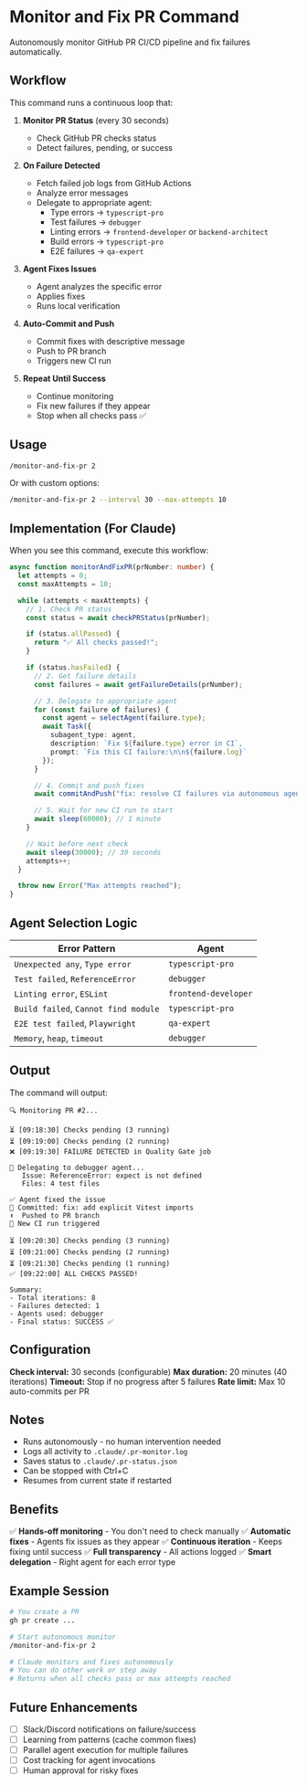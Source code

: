 # Monitor and Fix PR Command

Autonomously monitor GitHub PR CI/CD pipeline and fix failures automatically.

## Workflow

This command runs a continuous loop that:

1. **Monitor PR Status** (every 30 seconds)
   - Check GitHub PR checks status
   - Detect failures, pending, or success

2. **On Failure Detected**
   - Fetch failed job logs from GitHub Actions
   - Analyze error messages
   - Delegate to appropriate agent:
     - Type errors → `typescript-pro`
     - Test failures → `debugger`
     - Linting errors → `frontend-developer` or `backend-architect`
     - Build errors → `typescript-pro`
     - E2E failures → `qa-expert`

3. **Agent Fixes Issues**
   - Agent analyzes the specific error
   - Applies fixes
   - Runs local verification

4. **Auto-Commit and Push**
   - Commit fixes with descriptive message
   - Push to PR branch
   - Triggers new CI run

5. **Repeat Until Success**
   - Continue monitoring
   - Fix new failures if they appear
   - Stop when all checks pass ✅

## Usage

```bash
/monitor-and-fix-pr 2
```

Or with custom options:
```bash
/monitor-and-fix-pr 2 --interval 30 --max-attempts 10
```

## Implementation (For Claude)

When you see this command, execute this workflow:

```typescript
async function monitorAndFixPR(prNumber: number) {
  let attempts = 0;
  const maxAttempts = 10;

  while (attempts < maxAttempts) {
    // 1. Check PR status
    const status = await checkPRStatus(prNumber);

    if (status.allPassed) {
      return "✅ All checks passed!";
    }

    if (status.hasFailed) {
      // 2. Get failure details
      const failures = await getFailureDetails(prNumber);

      // 3. Delegate to appropriate agent
      for (const failure of failures) {
        const agent = selectAgent(failure.type);
        await Task({
          subagent_type: agent,
          description: `Fix ${failure.type} error in CI`,
          prompt: `Fix this CI failure:\n\n${failure.log}`
        });
      }

      // 4. Commit and push fixes
      await commitAndPush("fix: resolve CI failures via autonomous agents");

      // 5. Wait for new CI run to start
      await sleep(60000); // 1 minute
    }

    // Wait before next check
    await sleep(30000); // 30 seconds
    attempts++;
  }

  throw new Error("Max attempts reached");
}
```

## Agent Selection Logic

| Error Pattern | Agent |
|---------------|-------|
| `Unexpected any`, `Type error` | `typescript-pro` |
| `Test failed`, `ReferenceError` | `debugger` |
| `Linting error`, `ESLint` | `frontend-developer` |
| `Build failed`, `Cannot find module` | `typescript-pro` |
| `E2E test failed`, `Playwright` | `qa-expert` |
| `Memory`, `heap`, `timeout` | `debugger` |

## Output

The command will output:

```
🔍 Monitoring PR #2...

⏳ [09:18:30] Checks pending (3 running)
⏳ [09:19:00] Checks pending (2 running)
❌ [09:19:30] FAILURE DETECTED in Quality Gate job

🤖 Delegating to debugger agent...
   Issue: ReferenceError: expect is not defined
   Files: 4 test files

✅ Agent fixed the issue
📝 Committed: fix: add explicit Vitest imports
⬆️  Pushed to PR branch
🔄 New CI run triggered

⏳ [09:20:30] Checks pending (3 running)
⏳ [09:21:00] Checks pending (2 running)
⏳ [09:21:30] Checks pending (1 running)
✅ [09:22:00] ALL CHECKS PASSED!

Summary:
- Total iterations: 8
- Failures detected: 1
- Agents used: debugger
- Final status: SUCCESS ✅
```

## Configuration

**Check interval:** 30 seconds (configurable)
**Max duration:** 20 minutes (40 iterations)
**Timeout:** Stop if no progress after 5 failures
**Rate limit:** Max 10 auto-commits per PR

## Notes

- Runs autonomously - no human intervention needed
- Logs all activity to `.claude/.pr-monitor.log`
- Saves status to `.claude/.pr-status.json`
- Can be stopped with Ctrl+C
- Resumes from current state if restarted

## Benefits

✅ **Hands-off monitoring** - You don't need to check manually
✅ **Automatic fixes** - Agents fix issues as they appear
✅ **Continuous iteration** - Keeps fixing until success
✅ **Full transparency** - All actions logged
✅ **Smart delegation** - Right agent for each error type

## Example Session

```bash
# You create a PR
gh pr create ...

# Start autonomous monitor
/monitor-and-fix-pr 2

# Claude monitors and fixes autonomously
# You can do other work or step away
# Returns when all checks pass or max attempts reached
```

## Future Enhancements

- [ ] Slack/Discord notifications on failure/success
- [ ] Learning from patterns (cache common fixes)
- [ ] Parallel agent execution for multiple failures
- [ ] Cost tracking for agent invocations
- [ ] Human approval for risky fixes
